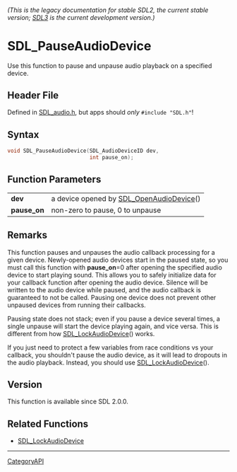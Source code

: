 ###### (This is the legacy documentation for stable SDL2, the current stable version; [SDL3](https://wiki.libsdl.org/SDL3/) is the current development version.)
# SDL_PauseAudioDevice

Use this function to pause and unpause audio playback on a specified device.

## Header File

Defined in [SDL_audio.h](https://github.com/libsdl-org/SDL/blob/SDL2/include/SDL_audio.h), but apps should _only_ `#include "SDL.h"`!

## Syntax

```c
void SDL_PauseAudioDevice(SDL_AudioDeviceID dev,
                          int pause_on);

```

## Function Parameters

|                  |                                                                 |
| ---------------- | --------------------------------------------------------------- |
| **dev**          | a device opened by [SDL_OpenAudioDevice](SDL_OpenAudioDevice)() |
| **pause_on**     | non-zero to pause, 0 to unpause                                 |

## Remarks

This function pauses and unpauses the audio callback processing for a given
device. Newly-opened audio devices start in the paused state, so you must
call this function with **pause_on**=0 after opening the specified audio
device to start playing sound. This allows you to safely initialize data
for your callback function after opening the audio device. Silence will be
written to the audio device while paused, and the audio callback is
guaranteed to not be called. Pausing one device does not prevent other
unpaused devices from running their callbacks.

Pausing state does not stack; even if you pause a device several times, a
single unpause will start the device playing again, and vice versa. This is
different from how [SDL_LockAudioDevice](SDL_LockAudioDevice)() works.

If you just need to protect a few variables from race conditions vs your
callback, you shouldn't pause the audio device, as it will lead to dropouts
in the audio playback. Instead, you should use
[SDL_LockAudioDevice](SDL_LockAudioDevice)().

## Version

This function is available since SDL 2.0.0.

## Related Functions

* [SDL_LockAudioDevice](SDL_LockAudioDevice)

----
[CategoryAPI](CategoryAPI)

